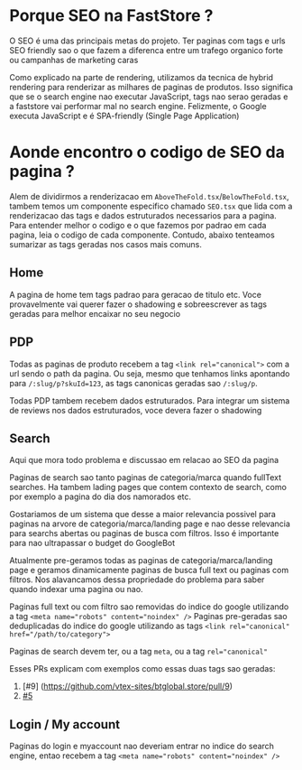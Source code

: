 # Porque SEO na FastStore ?
O SEO é uma das principais metas do projeto. Ter paginas com tags e urls SEO friendly sao o que fazem a diferenca entre um trafego organico forte ou campanhas de marketing caras

Como explicado na parte de rendering, utilizamos da tecnica de hybrid rendering para renderizar as milhares de paginas de produtos. Isso significa que se o search engine nao executar JavaScript, tags nao serao geradas e a faststore vai performar mal no search engine. Felizmente, o Google executa JavaScript e é SPA-friendly (Single Page Application)

# Aonde encontro o codigo de SEO da pagina ?
Alem de dividirmos a renderizacao em `AboveTheFold.tsx`/`BelowTheFold.tsx`, tambem temos um componente especifico chamado `SEO.tsx` que lida com a renderizacao das tags e dados estruturados necessarios para a pagina. Para entender melhor o codigo e o que fazemos por padrao em cada pagina, leia o codigo de cada componente. Contudo, abaixo tenteamos sumarizar as tags geradas nos casos mais comuns.

## Home
A pagina de home tem tags padrao para geracao de titulo etc. Voce provavelmente vai querer fazer o shadowing e sobreescrever as tags geradas para melhor encaixar no seu negocio

## PDP
Todas as paginas de produto recebem a tag `<link rel="canonical">` com a url sendo o path da pagina. Ou seja, mesmo que tenhamos links apontando para `/:slug/p?skuId=123`, as tags canonicas geradas sao `/:slug/p`.

Todas PDP tambem recebem dados estruturados. Para integrar um sistema de reviews nos dados estruturados, voce devera fazer o shadowing

## Search
Aqui que mora todo problema e discussao em relacao ao SEO da pagina

Paginas de search sao tanto paginas de categoria/marca quando fullText searches. Ha tambem lading pages que contem contexto de search, como por exemplo a pagina do dia dos namorados etc. 

Gostariamos de um sistema que desse a maior relevancia possivel para paginas na arvore de categoria/marca/landing page e nao desse relevancia para searchs abertas ou paginas de busca com filtros. Isso é importante para nao ultrapassar o budget do GoogleBot

Atualmente pre-geramos todas as paginas de categoria/marca/landing page e geramos dinamicamente paginas de busca full text ou paginas com filtros. Nos alavancamos dessa propriedade do problema para saber quando indexar uma pagina ou nao.

Paginas full text ou com filtro sao removidas do indice do google utilizando a tag `<meta name="robots" content="noindex" />`
Paginas pre-geradas sao deduplicadas do indice do google utilizando as tags `<link rel="canonical" href="/path/to/category">`

Paginas de search devem ter, ou a tag `meta`, ou a tag `rel="canonical"`

Esses PRs explicam com exemplos como essas duas tags sao geradas:
1. [#9] (https://github.com/vtex-sites/btglobal.store/pull/9)
2. [#5](https://github.com/vtex-sites/btglobal.store/pull/5)

## Login / My account
Paginas do login e myaccount nao deveriam entrar no indice do search engine, entao recebem a tag `<meta name="robots" content="noindex" />`
